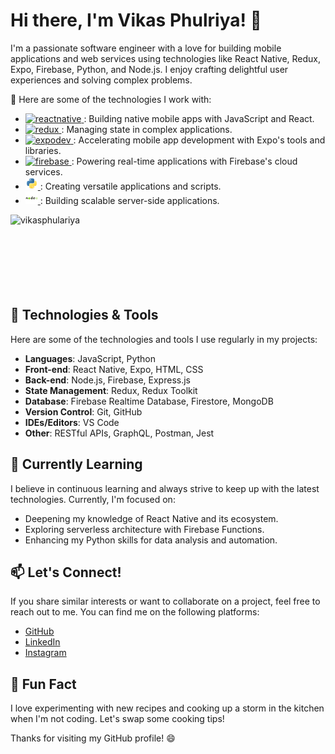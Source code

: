 # Hi there, I'm Vikas Phulriya! 👋

I'm a passionate software engineer with a love for building mobile applications and web services using technologies like React Native, Redux, Expo, Firebase, Python, and Node.js. I enjoy crafting delightful user experiences and solving complex problems.

🚀 Here are some of the technologies I work with:

-   <a href="https://reactnative.dev/" target="_blank" rel="noreferrer">
            <img src="https://reactnative.dev/img/header_logo.svg" alt="reactnative" width="20" height="20"/>
        </a>: Building native mobile apps with JavaScript and React.
-   <a href="https://redux.js.org/" target="_blank" rel="noreferrer">
            <img src="https://d33wubrfki0l68.cloudfront.net/0834d0215db51e91525a25acf97433051f280f2f/c30f5/img/redux.svg" alt="redux" width="20" height="20"/>
        </a>: Managing state in complex applications.
- <a href="https://expo.dev/" target="_blank" rel="noreferrer">
            <img src="https://seeklogo.com/images/E/expo-go-app-logo-BBBE394CB8-seeklogo.com.png" alt="expodev" width="20" height="20"/>
        </a>: Accelerating mobile app development with Expo's tools and libraries.
- <a href="https://firebase.google.com/" target="_blank" rel="noreferrer">
            <img src="https://www.vectorlogo.zone/logos/firebase/firebase-icon.svg" alt="firebase" width="20" height="20"/>
        </a>: Powering real-time applications with Firebase's cloud services.
-  <a href="https://www.python.org" target="_blank" rel="noreferrer">
            <img src="https://raw.githubusercontent.com/devicons/devicon/master/icons/python/python-original.svg" alt="python" width="20" height="20"/>
        </a>: Creating versatile applications and scripts.
-  <a href="https://nodejs.org" target="_blank" rel="noreferrer">
            <img src="https://raw.githubusercontent.com/devicons/devicon/master/icons/nodejs/nodejs-original-wordmark.svg" alt="nodejs" width="20" height="20"/>
        </a>: Building scalable server-side applications.



<!--<p align="left"> <img src="https://komarev.com/ghpvc/?username=vikasphulariya&label=Profile%20views&color=0e75b6&style=flat" alt="vikasphulariya" /> </p>-->



<p><img align="left" src="https://github-readme-stats.vercel.app/api/top-langs?username=vikasphulariya&show_icons=true&locale=en&layout=compact" alt="vikasphulariya" /></p>
</br>
</br>
</br>
</br>
</br>
</br>
</br>


## 🔧 Technologies & Tools

Here are some of the technologies and tools I use regularly in my projects:

- **Languages**: JavaScript, Python
- **Front-end**: React Native, Expo, HTML, CSS
- **Back-end**: Node.js, Firebase, Express.js
- **State Management**: Redux, Redux Toolkit
- **Database**: Firebase Realtime Database, Firestore, MongoDB
- **Version Control**: Git, GitHub
- **IDEs/Editors**: VS Code
- **Other**: RESTful APIs, GraphQL, Postman, Jest

## 🌱 Currently Learning

I believe in continuous learning and always strive to keep up with the latest technologies. Currently, I'm focused on:

- Deepening my knowledge of React Native and its ecosystem.
- Exploring serverless architecture with Firebase Functions.
- Enhancing my Python skills for data analysis and automation.

## 📫 Let's Connect!

If you share similar interests or want to collaborate on a project, feel free to reach out to me. You can find me on the following platforms:

- [GitHub](https://github.com/vikasphulariya)
- [LinkedIn](https://www.linkedin.com/in/vikas-p-657784131/)
- [Instagram](https://twitter.com/vikasphulariya](https://www.instagram.com/vikas__phulriya/))

## 🌟 Fun Fact

I love experimenting with new recipes and cooking up a storm in the kitchen when I'm not coding. Let's swap some cooking tips!

Thanks for visiting my GitHub profile! 😄
